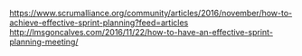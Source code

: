 https://www.scrumalliance.org/community/articles/2016/november/how-to-achieve-effective-sprint-planning?feed=articles
http://lmsgoncalves.com/2016/11/22/how-to-have-an-effective-sprint-planning-meeting/